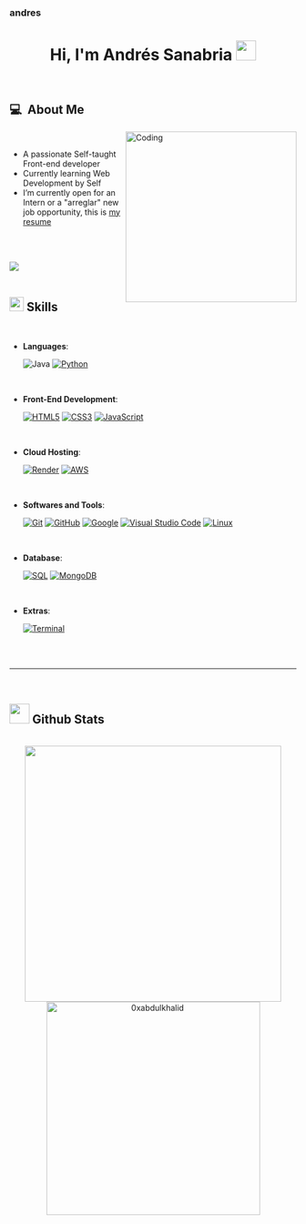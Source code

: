 ### andres
<h1 align="center"><b>Hi, I'm Andrés Sanabria </b><img src="https://media.giphy.com/media/hvRJCLFzcasrR4ia7z/giphy.gif" width="35"></h1>

<br>



	
<h2> 💻 &nbsp;About Me </h2>
<picture> <img align="right" alt="Coding" width="300" src="https://i.pinimg.com/originals/81/17/8b/81178b47a8598f0c81c4799f2cdd4057.gif">
</picture>

<br>

- A passionate Self-taught Front-end developer
- Currently learning Web Development by Self
- I’m currently open for an Intern or a "arreglar" new job opportunity, this is [my resume](https://read.cv/0xabdulkhalid)

<br><br>

<img src="https://user-images.githubusercontent.com/73097560/115834477-dbab4500-a447-11eb-908a-139a6edaec5c.gif"><br><br>

## <img src="https://media2.giphy.com/media/QssGEmpkyEOhBCb7e1/giphy.gif?cid=ecf05e47a0n3gi1bfqntqmob8g9aid1oyj2wr3ds3mg700bl&rid=giphy.gif" width ="25"><b> Skills</b>
<br>

<p align="center">

- **Languages**:
    
    ![Java](https://img.shields.io/badge/Java-%23ED8B00.svg?style=for-the-badge&logo=java&logoColor=white)
[![Python](https://img.shields.io/badge/Python%20-%2314354C.svg?style=for-the-badge&logo=python&logoColor=white)](https://github.com/andres-sanabria-10/extraccion-.git)

<br>   
    
- **Front-End Development**:

   [![HTML5](https://img.shields.io/badge/HTML5%20-%23E34F26.svg?style=for-the-badge&logo=html5&logoColor=white)](https://github.com/andres-sanabria-10/Parroquia-Santa-Mar-a-Boyac-/tree/ce869ab034db1d3fa0a0b61f11dbaf5f3a517702/views)
   [![CSS3](https://img.shields.io/badge/CSS%20-%231572B6.svg?style=for-the-badge&logo=css3&logoColor=white)](https://github.com/andres-sanabria-10/Parroquia-Santa-Mar-a-Boyac-/tree/ce869ab034db1d3fa0a0b61f11dbaf5f3a517702/public/css)
   [![JavaScript](https://img.shields.io/badge/JavaScript%20-%23F7DF1E.svg?style=for-the-badge&logo=javascript&logoColor=black)](https://github.com/andres-sanabria-10/Parroquia-Santa-Mar-a-Boyac-/tree/ce869ab034db1d3fa0a0b61f11dbaf5f3a517702/public)

<br>

- **Cloud Hosting**:

   [![Render](https://img.shields.io/badge/Render-%2300BFFF.svg?style=for-the-badge&logo=render&logoColor=white)](https://parroquia-santa-mar-a-boyac.onrender.com)
   [![AWS](https://img.shields.io/badge/AWS-232F3E?style=for-the-badge&logo=amazon-aws&logoColor=white)](https://aws.amazon.com/es/free/?gclid=EAIaIQobChMIsuyWuLPuhwMV-0r_AR3plwrsEAAYASAAEgKL7_D_BwE&trk=8fa18207-f2c2-4587-81a1-f2a3648571b3&sc_channel=ps&ef_id=EAIaIQobChMIsuyWuLPuhwMV-0r_AR3plwrsEAAYASAAEgKL7_D_BwE:G:s&s_kwcid=AL!4422!3!647999789205!e!!g!!aws!19685287144!146461596896&all-free-tier.sort-by=item.additionalFields.SortRank&all-free-tier.sort-order=asc&awsf.Free%20Tier%20Types=*all&awsf.Free%20Tier%20Categories=*all)

    
<br>

- **Softwares and Tools**:

    [![Git](https://img.shields.io/badge/git-%23F05033.svg?style=for-the-badge&logo=git&logoColor=white)](https://git-scm.com/)
    [![GitHub](https://img.shields.io/badge/github-%23121011.svg?style=for-the-badge&logo=github&logoColor=white)](https://github.com/andres-sanabria-10?tab=repositories)
    [![Google](https://img.shields.io/badge/google-%234285F4.svg?style=for-the-badge&logo=google&logoColor=white)](https://www.google.com/)
    [![Visual Studio Code](https://img.shields.io/badge/Visual%20Studio%20Code-0078d7.svg?style=for-the-badge&logo=visual-studio-code&logoColor=white)](https://code.visualstudio.com/)
    [![Linux](https://img.shields.io/badge/Linux-FCC624?style=for-the-badge&logo=linux&logoColor=black)](https://www.linux.org/)

<br>

- **Database**:

   [![SQL](https://img.shields.io/badge/SQL-%23007ACC.svg?style=for-the-badge&logo=microsoft-sql-server&logoColor=white)](https://www.microsoft.com/en-us/sql-server)
   [![MongoDB](https://img.shields.io/badge/MongoDB-%2347A248.svg?style=for-the-badge&logo=mongodb&logoColor=white)](https://www.mongodb.com/)
   
<br>

- **Extras**:

  [![Terminal](https://img.shields.io/badge/Terminal-%23054020?style=for-the-badge&logo=gnu-bash&logoColor=white)](https://www.gnu.org/software/bash/)
   


</p>

<br>
<br>

-----

<br>


## <img src="https://media.giphy.com/media/iY8CRBdQXODJSCERIr/giphy.gif" width="35"><b> Github Stats </b>
<br>

<div align="center">

<a href="https://github.com/0xabdulkhalid/">
  <img src="https://github-readme-stats.vercel.app/api?username=0xabdulkhalid&include_all_commits=true&count_private=true&show_icons=true&line_height=20&title_color=7A7ADB&icon_color=2234AE&text_color=D3D3D3&bg_color=0,000000,130F40" width="450"/>
  <img src="https://github-readme-stats.vercel.app/api/top-langs?username=0xabdulkhalid&show_icons=true&locale=en&layout=compact&line_height=20&title_color=7A7ADB&icon_color=2234AE&text_color=D3D3D3&bg_color=0,000000,130F40" width="375"  alt="0xabdulkhalid"/>

</a>
</div>
